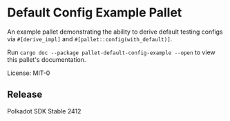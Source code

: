 # Default Config Example Pallet

An example pallet demonstrating the ability to derive default testing configs via
`#[derive_impl]` and `#[pallet::config(with_default)]`.

Run `cargo doc --package pallet-default-config-example --open` to view this pallet's documentation.

License: MIT-0


## Release

Polkadot SDK Stable 2412
